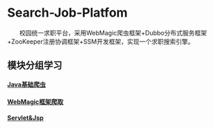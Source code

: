 # Search-Job-Platfom
&emsp;&emsp;校园统一求职平台，采用WebMagic爬虫框架+Dubbo分布式服务框架+ZooKeeper注册协调框架+SSM开发框架，实现一个求职搜索引擎。

## 模块分组学习

#### [Java基础爬虫](./1-JavaSpider)

#### [WebMagic框架爬取](./2-WebMagic)

#### [Servlet&Jsp](3-Servlet&Jsp)

